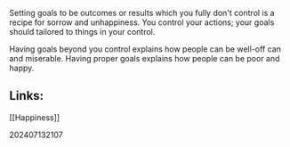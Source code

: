 Setting goals to be outcomes or results which you fully don't control is a recipe for sorrow and unhappiness. You control your actions; your goals should tailored to things in your control.

Having goals beyond you control explains how people can be well-off can and miserable. 
Having proper goals explains how people can be poor and happy.

## Links: 

[[Happiness]]


202407132107
